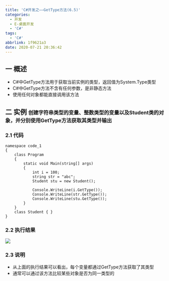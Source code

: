 ```yaml
---
title: 'C#开发之——GetType方法(6.5)'
categories:
  - 开发
  - E-桌面开发
  - 'C#'
tags:
  - 'C#'
abbrlink: 1f9621a3
date: 2020-07-21 20:36:42
---
```

## 一 概述

* C#中GetType方法用于获取当前实例的类型，返回值为System.Type类型
* C#中GetType方法不含有任何参数，是非静态方法
* 使用任何对象都能直接调用该方法

<!--more-->

## 二 实例 <font size=3>创建字符串类型的变量、整数类型的变量以及Student类的对象，并分别使用GetType方法获取其类型并输出</font>

### 2.1 代码

```
namespace code_1
{
    class Program
    {
        static void Main(string[] args)
        {
            int i = 100;
            string str = "abc";
            Student stu = new Student();
          
            Console.WriteLine(i.GetType());
            Console.WriteLine(str.GetType());
            Console.WriteLine(stu.GetType());
        }
    }
    class Student { }
}
```

### 2.2 执行结果

![][1]

### 2.3 说明

* 从上面的执行结果可以看出，每个变量都通过GetType方法获取了其类型
* 通常可以通过该方法比较某些对象是否为同一类型的



[1]:https://cdn.jsdelivr.net/gh/PGzxc/CDN@master/blog-image/csharp-class-gettype.png